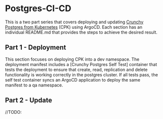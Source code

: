 # Postgres-CI-CD
This is a two part series that covers deploying and updating [Crunchy Postgres from Kubernetes](https://www.crunchydata.com/products/crunchy-postgresql-for-kubernetes) (CPK) using ArgoCD.  Each section has an individual README.md that provides the steps to achieve the desired result.

## Part 1 - Deployment
This section focuses on deploying CPK into a dev namespace.  The deployment manifest includes a [Crunchy Postgres Self Test] container that tests the deployment to ensure that create, read, replication and delete functionality is working correctly in the postgres cluster.  If all tests pass, the self test container syncs an ArgoCD application to deploy the same manifest to a qa namespace.

## Part 2 - Update
//TODO:
